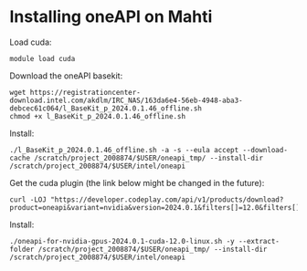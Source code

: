 # Installing oneAPI on Mahti

Load cuda:

    module load cuda

Download the oneAPI basekit:

    wget https://registrationcenter-download.intel.com/akdlm/IRC_NAS/163da6e4-56eb-4948-aba3-debcec61c064/l_BaseKit_p_2024.0.1.46_offline.sh
    chmod +x l_BaseKit_p_2024.0.1.46_offline.sh

Install:

    ./l_BaseKit_p_2024.0.1.46_offline.sh -a -s --eula accept --download-cache /scratch/project_2008874/$USER/oneapi_tmp/ --install-dir /scratch/project_2008874/$USER/intel/oneapi

Get the cuda plugin (the link below might be changed in the future):

    curl -LOJ "https://developer.codeplay.com/api/v1/products/download?product=oneapi&variant=nvidia&version=2024.0.1&filters[]=12.0&filters[]=linux"

Install:

    ./oneapi-for-nvidia-gpus-2024.0.1-cuda-12.0-linux.sh -y --extract-folder /scratch/project_2008874/$USER/oneapi_tmp/ --install-dir /scratch/project_2008874/$USER/intel/oneapi

